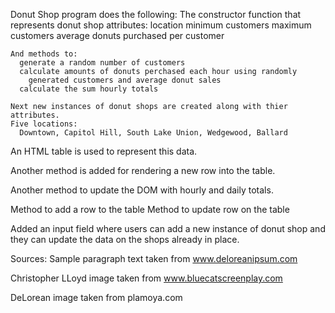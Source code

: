 Donut Shop program does the following:
  The constructor function that represents donut shop attributes: 
    location
    minimum customers
    maximum customers
    average donuts purchased per customer
    
    And methods to:
      generate a random number of customers
      calculate amounts of donuts perchased each hour using randomly 
        generated customers and average donut sales
      calculate the sum hourly totals 
      
    Next new instances of donut shops are created along with thier attributes. 
    Five locations:
      Downtown, Capitol Hill, South Lake Union, Wedgewood, Ballard

  An HTML table is used to represent this data.
  
  Another method is added for rendering a new row into the table.
  
  Another method to update the DOM with hourly and daily totals.
  
  Method to add a row to the table
  Method to update row on the table
  
  Added an input field where users can add a new instance of donut shop
    and they can update the data on the shops already in place.
    
Sources:
  Sample paragraph text taken from www.deloreanipsum.com

  Christopher LLoyd image taken from www.bluecatscreenplay.com
  
  DeLorean image taken from plamoya.com
